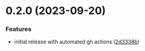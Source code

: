 # 0.2.0 (2023-09-20)


### Features

* initial release with automated gh actions ([2d3338b](https://github.com/iloveitaly/postgres_executor/commit/2d3338b31153a8bc37d6532b1e5d69845672d7db))



